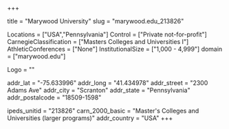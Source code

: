 
+++

title = "Marywood University"
slug = "marywood.edu_213826"

Locations = ["USA","Pennsylvania"]
Control = ["Private not-for-profit"]
CarnegieClassification = ["Masters Colleges and Universities I"]
AthleticConferences = ["None"]
InstitutionalSize = ["1,000 - 4,999"]
domain = ["marywood.edu"]

Logo = ""

addr_lat = "-75.633996"
addr_long = "41.434978"
addr_street = "2300 Adams Ave"
addr_city = "Scranton"
addr_state = "Pennsylvania"
addr_postalcode = "18509-1598"

ipeds_unitid = "213826"
carn_2000_basic = "Master's Colleges and Universities (larger programs)"
addr_country = "USA"
+++
    
